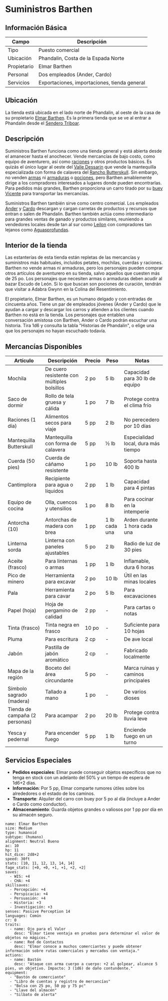 # Suministros Barthen

## Información Básica

| Campo | Descripción |
| --- | --- |
| Tipo | Puesto comercial |
| Ubicación | Phandalin, Costa de la Espada Norte |
| Propietario | Elmar Barthen |
| Personal | Dos empleados (Ander, Cardo) |
| Servicios | Exportaciones, importaciones, tienda general |

## Ubicación

La tienda está ubicada en el lado norte de Phandalin, al oeste de la casa de su propietario [Elmar Barthen](https://forgottenrealms.fandom.com//wiki/Elmar_Barthen "Elmar Barthen"). Es la primera tienda que se ve al entrar a Phandalin desde el [Sendero Triboar](https://forgottenrealms.fandom.com//wiki/Triboar_Trail "Sendero Triboar").

## Descripción

Suministros Barthen funciona como una tienda general y está abierta desde el amanecer hasta el anochecer. Vende mercancías de bajo costo, como equipo de aventurero, así como [raciones](https://forgottenrealms.fandom.com//wiki/Ration "Ración") y otros productos básicos. Es quizás el único lugar al oeste del [Valle Dessarin](https://forgottenrealms.fandom.com//wiki/Dessarin_Valley "Valle Dessarin") que vende la mantequilla especializada con forma de calavera del [Rancho Butterskull](https://forgottenrealms.fandom.com//wiki/Butterskull_Ranch "Rancho Butterskull"). Sin embargo, no venden [armas](https://forgottenrealms.fandom.com//wiki/Weapon "Armas") ni [armaduras](https://forgottenrealms.fandom.com//wiki/Armor "Armadura") o [pociones](https://forgottenrealms.fandom.com//wiki/Potion "Poción"), pero Barthen amablemente dirige a los compradores interesados a lugares donde pueden encontrarlas. Para pedidos más grandes, Barthen proporciona un carro tirado por su [buey](https://forgottenrealms.fandom.com//wiki/Ox "Buey") [Vicente](https://forgottenrealms.fandom.com//wiki/Vincent_\(ox\) "Vicente (buey)") para transportar las mercancías.

Suministros Barthen también sirve como centro comercial. Los empleados [Ander](https://forgottenrealms.fandom.com//wiki/Ander_\(Phandalin\) "Ander (Phandalin)") y [Cardo](https://forgottenrealms.fandom.com//wiki/Thistle_\(clerk\) "Cardo (empleado)") descargan y cargan carretas de productos y recursos que entran o salen de Phandalin. Barthen también actúa como intermediario para grandes ventas de ganado y productos similares, reuniendo a vendedores locales desde tan al sur como [Leilon](https://forgottenrealms.fandom.com//wiki/Leilon "Leilon") con compradores tan lejanos como [Aguasprofundas](https://forgottenrealms.fandom.com//wiki/Waterdeep "Aguasprofundas").

## Interior de la tienda

Las estanterías de esta tienda están repletas de las mercancías y suministros más habituales, incluidos petates, mochilas, cuerdas y raciones. Barthen no vende armas ni armaduras, pero los personajes pueden comprar otros artículos de aventurero en su tienda, salvo aquellos que cuesten más de 25 po. Los personajes que necesiten armas o armaduras deben acudir al bazar Escudo de León. Si lo que buscan son pociones de curación, tendrán que visitar a Adabra Gwynn en la Colina del Resentimiento.

El propietario, Elmar Barthen, es un humano delgado y con entradas de cincuenta años. Tiene un par de empleados jóvenes (Ander y Cardo) que le ayudan a cargar y descargar los carros y atienden a los clientes cuando Barthen no está en la tienda. Los personajes que entablen una conversación amistosa con Barthen, Ander o Cardo podrán escuchar una historia. Tira 1d6 y consulta la tabla "Historias de Phandalin", o elige una que los personajes no hayan escuchado todavía.

## Mercancías Disponibles

| Artículo | Descripción | Precio | Peso | Notas |
| --- | --- | --- | --- | --- |
| Mochila | De cuero resistente con múltiples bolsillos | 2 po | 5 lb | Capacidad para 30 lb de equipo |
| Saco de dormir | Rollo de tela gruesa y cálida | 1 po | 7 lb | Protege contra el clima frío |
| Raciones (1 día) | Alimentos secos para viaje | 5 pp | 2 lb | No perecedero por 10 días |
| Mantequilla Butterskull | Mantequilla con forma de calavera | 5 pp | ½ lb | Especialidad local, dura más tiempo |
| Cuerda (50 pies) | Cuerda de cáñamo resistente | 1 po | 10 lb | Soporta hasta 400 lb |
| Cantimplora | Recipiente para agua o líquidos | 2 pp | 1 lb | Capacidad para 4 pintas |
| Equipo de cocina | Olla, cuencos y utensilios | 1 po | 8 lb | Para cocinar en la intemperie |
| Antorcha (10) | Antorchas de madera con brea | 1 pp | 1 lb cada una | Arden durante 1 hora cada una |
| Linterna sorda | Linterna con paneles ajustables | 5 po | 2 lb | Radio de luz de 30 pies |
| Aceite (frasco) | Para linternas o armas | 1 pp | 1 lb | Inflamable, dura 6 horas |
| Pico de minero | Herramienta para excavar | 2 po | 10 lb | Útil en las minas locales |
| Pala | Herramienta para cavar | 2 po | 5 lb | Para excavaciones |
| Papel (hoja) | Hoja de pergamino de calidad | 2 pp | - | Para cartas o notas |
| Tinta (frasco) | Tinta negra en frasco | 10 po | - | Suficiente para 10 hojas |
| Pluma | Para escritura | 2 cp | - | De ave local |
| Jabón | Pastilla de jabón aromático | 2 cp | - | Fabricado localmente |
| Mapa de la región | Boceto del área circundante | 5 po | - | Marca ruinas y caminos principales |
| Símbolo sagrado (madera) | Tallado a mano | 1 po | - | De varios dioses |
| Tienda de campaña (2 personas) | Para acampar | 2 po | 20 lb | Protege contra lluvia leve |
| Yesca y pedernal | Para encender fuego | 5 pp | 1 lb | Enciende fuego en un turno |

## Servicios Especiales

* **Pedidos especiales**: Elmar puede conseguir objetos específicos que no tenga en stock con un adelanto del 50% y un tiempo de espera de 1d6+2 días.
* **Información**: Por 5 pp, Elmar comparte rumores útiles sobre los alrededores o el estado de los caminos.
* **Transporte**: Alquiler del carro con buey por 5 po al día (incluye a Ander o Cardo como conductor).
* **Almacenamiento**: Guarda objetos grandes o valiosos por 1 pp por día en su almacén seguro.

```statblock
name: Elmar Barthen
size: Medium
type: humanoid
subtype: (humano)
alignment: Neutral Bueno
ac: 10
hp: 11
hit_dice: 2d8+2
speed: 30ft
stats: [10, 11, 12, 13, 14, 14]
fage_stats: [+0, +0, +1, +1, +2, +2]
saves:
  - WIS: +4
  - CHA: +4
skillsaves:
  - Percepción: +4
  - Perspicacia: +4
  - Persuasión: +4
  - Historia: +3
  - Investigación: +3
senses: Passive Perception 14
languages: Común
cr: 0
traits:
  - name: Ojo para el Valor
    desc: "Elmar tiene ventaja en pruebas para determinar el valor de objetos no mágicos."
  - name: Red de Contactos
    desc: "Elmar conoce a muchos comerciantes y puede obtener información sobre rutas comerciales y mercados con ventaja."
actions:
  - name: Bastón
    desc: "Ataque con arma cuerpo a cuerpo: +2 al golpear, alcance 5 pies, un objetivo. Impacto: 3 (1d6) de daño contundente."
equipment:
  - "Bastón de comerciante"
  - "Libro de cuentas y registro de mercancías"
  - "Bolsa con 25 po, 50 pp y 75 pc"
  - "Llave del almacén"
  - "Silbato de alerta"
```
